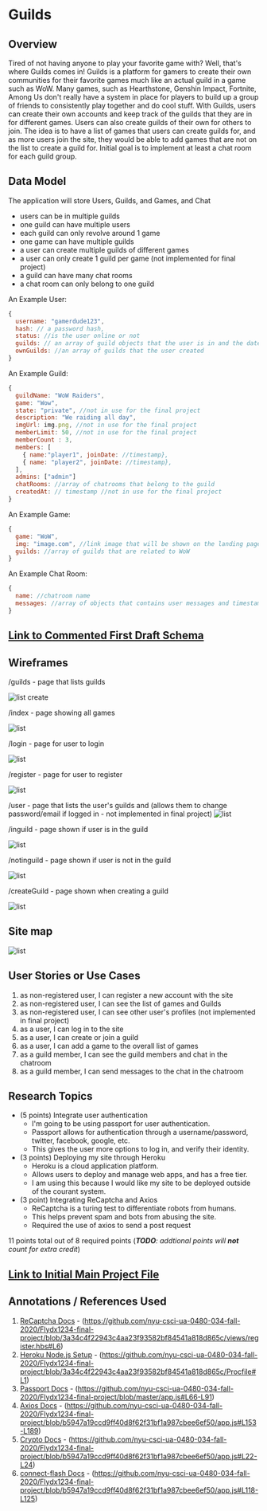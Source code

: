 # Guilds

## Overview

  Tired of not having anyone to play your favorite game with? Well, that's where Guilds comes in!
Guilds is a platform for gamers to create their own communities for their favorite games much like an actual guild in a game such as WoW.
Many games, such as Hearthstone, Genshin Impact, Fortnite, Among Us don't really have a system in place for players to build up a group of friends
to consistently play together and do cool stuff.
With Guilds, users can create their own accounts and keep track of the guilds that they are in for different games. Users can also create guilds of their
own for others to join. The idea is to have a list of games that users can create guilds for, and as more users join the site, they would be able to add
games that are not on the list to create a guild for. Initial goal is to implement at least a chat room for each guild group.


## Data Model

The application will store Users, Guilds, and Games, and Chat

* users can be in multiple guilds
* one guild can have multiple users
* each guild can only revolve around 1 game
* one game can have multiple guilds
* a user can create multiple guilds of different games
* a user can only create 1 guild per game (not implemented for final project)
* a guild can have many chat rooms
* a chat room can only belong to one guild

An Example User:

```javascript
{
  username: "gamerdude123",
  hash: // a password hash,
  status: //is the user online or not
  guilds: // an array of guild objects that the user is in and the date they joined
  ownGuilds: //an array of guilds that the user created
}
```

An Example Guild:

```javascript
{
  guildName: "WoW Raiders",
  game: "Wow",
  state: "private", //not in use for the final project
  description: "We raiding all day",
  imgUrl: img.png, //not in use for the final project
  memberLimit: 50, //not in use for the final project
  memberCount : 3,
  members: [
    { name:"player1", joinDate: //timestamp},
    { name: "player2", joinDate: //timestamp},
  ],
  admins: ["admin"]
  chatRooms: //array of chatrooms that belong to the guild
  createdAt: // timestamp //not in use for the final project
}
```

An Example Game:

```javascript
{
  game: "WoW",
  img: "image.com", //link image that will be shown on the landing page
  guilds: //array of guilds that are related to WoW
}
```

An Example Chat Room:

```javascript
{
  name: //chatroom name
  messages: //array of objects that contains user messages and timestamp
}
```

## [Link to Commented First Draft Schema](https://github.com/nyu-csci-ua-0480-034-fall-2020/Flydx1234-final-project/blob/master/db.js)

## Wireframes

/guilds - page that lists guilds

![list create](documentation/guilds.png)

/index - page showing all games

![list](documentation/index.png)


/login - page for user to login

![list](documentation/login.png)

/register - page for user to register

![list](documentation/register.png)

/user - page that lists the user's guilds and (allows them to change password/email if logged in - not implemented in final project)
![list](documentation/user.png)

/inguild - page shown if user is in the guild

![list](documentation/inguild.png)

/notinguild - page shown if user is not in the guild

![list](documentation/notinguild.png)

/createGuild - page shown when creating a guild

![list](documentation/createguild.png)

## Site map

![list](documentation/sitemap.png)

## User Stories or Use Cases

1. as non-registered user, I can register a new account with the site
2. as non-registered user, I can see the list of games and Guilds
3. as non-registered user, I can see other user's profiles (not implemented in final project)
4. as a user, I can log in to the site
5. as a user, I can create or join a guild
6. as a user, I can add a game to the overall list of games
7. as a guild member, I can see the guild members and chat in the chatroom
8. as a guild member, I can send messages to the chat in the chatroom

## Research Topics

* (5 points) Integrate user authentication
    * I'm going to be using passport for user authentication.
    * Passport allows for authentication through a username/password, twitter, facebook, google, etc.
    * This gives the user more options to log in, and verify their identity.
* (3 points) Deploying my site through Heroku
    * Heroku is a cloud application platform.
    * Allows users to deploy and manage web apps, and has a free tier.
    * I am using this because I would like my site to be deployed outside of the courant system.
* (3 point) Integrating ReCaptcha and Axios
    * ReCaptcha is a turing test to differentiate robots from humans.
    * This helps prevent spam and bots from abusing the site.
    * Required the use of axios to send a post request


11 points total out of 8 required points (___TODO__: addtional points will __not__ count for extra credit_)


## [Link to Initial Main Project File](app.js)

## Annotations / References Used

1. [ReCaptcha Docs](https://developers.google.com/recaptcha/docs/display) - (https://github.com/nyu-csci-ua-0480-034-fall-2020/Flydx1234-final-project/blob/3a34c4f22943c4aa23f93582bf84541a818d865c/views/register.hbs#L6)
2. [Heroku Node.js Setup](https://devcenter.heroku.com/articles/getting-started-with-nodejs) - (https://github.com/nyu-csci-ua-0480-034-fall-2020/Flydx1234-final-project/blob/3a34c4f22943c4aa23f93582bf84541a818d865c/Procfile#L1)
3. [Passport Docs](http://www.passportjs.org/docs/authenticate/) - (https://github.com/nyu-csci-ua-0480-034-fall-2020/Flydx1234-final-project/blob/master/app.js#L66-L91)
4. [Axios Docs](https://github.com/axios/axios) - (https://github.com/nyu-csci-ua-0480-034-fall-2020/Flydx1234-final-project/blob/b5947a19ccd9ff40d8f62f31bf1a987cbee6ef50/app.js#L153-L189)
5. [Crypto Docs](https://nodejs.org/api/crypto.html) - (https://github.com/nyu-csci-ua-0480-034-fall-2020/Flydx1234-final-project/blob/b5947a19ccd9ff40d8f62f31bf1a987cbee6ef50/app.js#L22-L24)
6. [connect-flash Docs](https://www.npmjs.com/package/connect-flash) - (https://github.com/nyu-csci-ua-0480-034-fall-2020/Flydx1234-final-project/blob/b5947a19ccd9ff40d8f62f31bf1a987cbee6ef50/app.js#L118-L125)
